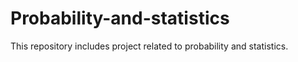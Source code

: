 # Probability-and-statistics
This repository includes project related to probability and statistics.
